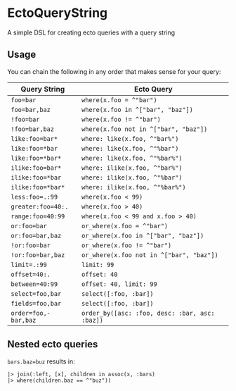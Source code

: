 # EctoQueryString

A simple DSL for creating ecto queries with a query string

## Usage

You can chain the following in any order that makes sense for your query:

Query String        | Ecto Query
---------------     | -----------
`foo=bar`           | `where(x.foo = ^"bar")`
`foo=bar,baz`       | `where(x.foo in ^["bar", "baz"])`
`!foo=bar`          | `where(x.foo != ^"bar")`
`!foo=bar,baz`      | `where(x.foo not in ^["bar", "baz"])`
`like:foo=bar*`     | `where: like(x.foo, ^"bar%")`
`like:foo=*bar`     | `where: like(x.foo, ^"%bar")`
`like:foo=*bar*`    | `where: like(x.foo, ^"%bar%")`
`ilike:foo=bar*`    | `where: ilike(x.foo, ^"bar%")`
`ilike:foo=*bar`    | `where: ilike(x.foo, ^"%bar")`
`ilike:foo=*bar*`   | `where: ilike(x.foo, ^"%bar%")`
`less:foo=.:99`     | `where(x.foo < 99)`
`greater:foo=40:.`  | `where(x.foo > 40)`
`range:foo=40:99`   | `where(x.foo < 99 and x.foo > 40)`
`or:foo=bar`        | `or_where(x.foo = ^"bar")`
`or:foo=bar,baz`    | `or_where(x.foo in ^["bar", "baz"])`
`!or:foo=bar`       | `or_where(x.foo != ^"bar")`
`!or:foo=bar,baz`   | `or_where(x.foo not in ^["bar", "baz"])`
`limit=.:99`        | `limit: 99`
`offset=40:.`       | `offset: 40`
`between=40:99`     | `offset: 40, limit: 99`
`select=foo,bar`    | `select([:foo, :bar])`
`fields=foo,bar`    | `select([:foo, :bar])`
`order=foo,-bar,baz`| `order_by([asc: :foo, desc: :bar, asc: :baz])`

## Nested ecto queries

`bars.baz=buz` results in:

```
|> join(:left, [x], children in assoc(x, :bars)
|> where(children.baz == ^"buz"))
```

